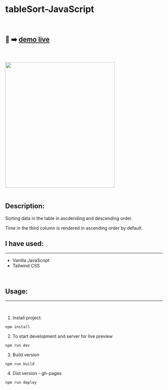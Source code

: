 # tableSort-JavaScript

<br>

## 🎥 :arrow_right: [demo live](https://szymonrojek.github.io/tableSort-JavaScript/)

<br>
<br>

<img src="./src/img/g.gif" width="350" height="400">

<br>
<br>

## Description:

Sorting data in the table in ascdending and descending order.

Time in the third column is rendered in ascending order by default.

## I have used:

---

- Vanilla JavaScript
- Tailwind CSS

<!--
<table>
  <tr>
    <td><img src="./src/img/npm-icon.png" width="50" height="50"></td>
    <td><img src="./src/img/parcelJs-icon.png" width="50" height="50"></td>
  </tr>
</table>
<table>
  <tr>
    <td><img src="./src/img/html-icon.svg" width="50" height="50"></td>
    <td><img src="./src/img/js-icon.svg" width="50" height="50"></td>
  </tr>
 </table> -->

<br>

## Usage:

---

<br>

1. Install project:

```
npm install
```

2. To start development and server for live preview

```
npm run dev
```

3. Build version

```
npm run build
```

4. Dist version - gh-pages

```
npm run deploy
```
